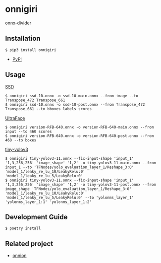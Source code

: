 # onnigiri
onnx-divider

## Installation

```
$ pip3 install onnigiri
```

- [PyPI](https://pypi.org/project/onnigiri/)

## Usage
[SSD](https://github.com/onnx/models/tree/master/vision/object_detection_segmentation/ssd)

```
$ onnigiri ssd-10.onnx -o ssd-10-main.onnx --from image --to Transpose_472 Transpose_661
$ onnigiri ssd-10.onnx -o ssd-10-post.onnx --from Transpose_472 Transpose_661 --to bboxes labels scores
```

[UltraFace](https://github.com/onnx/models/tree/master/vision/body_analysis/ultraface)

```
$ onnigiri version-RFB-640.onnx -o version-RFB-640-main.onnx --from input --to 460 scores
$ onnigiri version-RFB-640.onnx -o version-RFB-640-post.onnx --from 460 --to boxes
```

[tiny-yolov3](https://github.com/onnx/models/tree/master/vision/object_detection_segmentation/tiny-yolov3)

```
$ onnigiri tiny-yolov3-11.onnx --fix-input-shape 'input_1' '1,3,256,256' 'image_shape' '1,2' -o tiny-yolov3-11-main.onnx --from input_1 --to 'TFNodes/yolo_evaluation_layer_1/Reshape_3:0' 'model_1/leaky_re_lu_10/LeakyRelu:0' 'model_1/leaky_re_lu_5/LeakyRelu:0'
$ onnigiri tiny-yolov3-11.onnx --fix-input-shape 'input_1' '1,3,256,256' 'image_shape' '1,2' -o tiny-yolov3-11-post.onnx --from image_shape 'TFNodes/yolo_evaluation_layer_1/Reshape_3:0' 'model_1/leaky_re_lu_10/LeakyRelu:0' 'model_1/leaky_re_lu_5/LeakyRelu:0' --to 'yolonms_layer_1' 'yolonms_layer_1:1' 'yolonms_layer_1:2'
```

## Development Guide

```
$ poetry install
```

## Related project

- [onnion](https://github.com/Idein/onnion)
